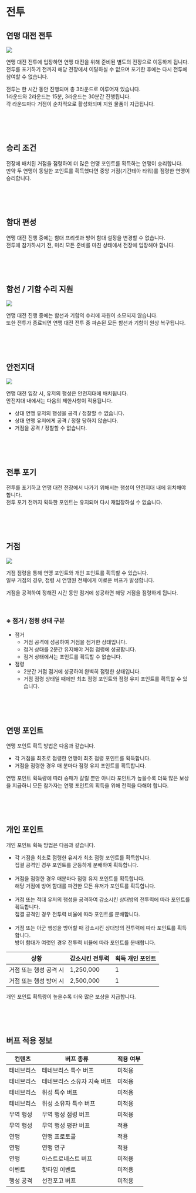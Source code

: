# 전투

## 연맹 대전 전투

![](http://d3bbxo4nelobc3.cloudfront.net/html/img/help/1804_01.jpg)

연맹 대전 전투에 입장하면 연맹 대전을 위해 준비된 별도의 전장으로 이동하게 됩니다.<br>
전투를 포기하기 전까지 해당 전장에서 이탈하실 수 없으며 포기한 후에는 다시 전투에 참여할 수 없습니다.

전투는 한 시간 동안 진행되며 총 3라운드로 이루어져 있습니다.<br>
1라운드와 2라운드는 15분, 3라운드는 30분간 진행됩니다.<br>
각 라운드마다 거점이 순차적으로 활성화되며 지원 물품이 지급됩니다.

<br>
<br>
<br>


## 승리 조건
 
전장에 배치된 거점을 점령하여 더 많은 연맹 포인트를 획득하는 연맹이 승리합니다.<br>
만약 두 연맹이 동일한 포인트를 획득했다면 중앙 거점(기간테아 타워)를 점령한 연맹이 승리합니다.

<br>
<br>
<br>


## 함대 편성
 
연맹 대전 진행 중에는 함대 프리셋과 방어 함대 설정을 변경할 수 없습니다.<br>
전투에 참가하시기 전, 미리 모든 준비를 마친 상태에서 전장에 입장해야 합니다.

<br>
<br>
<br>


## 함선 / 기함 수리 지원

![](http://d3bbxo4nelobc3.cloudfront.net/html/img/help/1804_02.jpg)

연맹 대전 진행 중에는 함선과 기함의 수리에 자원이 소모되지 않습니다.<br>
또한 전투가 종료되면 연맹 대전 전투 중 파손된 모든 함선과 기함이 원상 복구됩니다.

<br>
<br>
<br>


## 안전지대

![](http://d3bbxo4nelobc3.cloudfront.net/html/img/help/1804_03.jpg)

연맹 대전 입장 시, 유저의 행성은 안전지대에 배치됩니다.<br>
안전지대 내에서는 다음의 제한사항이 적용됩니다.

- 상대 연맹 유저의 행성을 공격 / 정찰할 수 없습니다.<br>
- 상대 연맹 유저에게 공격 / 정찰 당하지 않습니다.<br>
- 거점을 공격 / 정찰할 수 없습니다.

<br>
<br>
<br>


## 전투 포기

전투를 포기하고 연맹 대전 전장에서 나가기 위해서는 행성이 안전지대 내에 위치해야 합니다.<br>
전투 포기 전까지 획득한 포인트는 유지되며 다시 재입장하실 수 없습니다.

<br>
<br>
<br>


## 거점

![](http://d3bbxo4nelobc3.cloudfront.net/html/img/help/1804_04.jpg)

거점 점령을 통해 연맹 포인트와 개인 포인트를 획득할 수 있습니다.<br>
일부 거점의 경우, 점령 시 연맹원 전체에게 이로운 버프가 발생합니다.

거점을 공격하여 정해진 시간 동안 점거에 성공하면 해당 거점을 점령하게 됩니다.

<br>

### ※ 점거 / 점령 상태 구분
- 점거
  - 거점 공격에 성공하여 거점을 점거한 상태입니다. 
  - 점거 상태를 2분간 유지해야 거점 점령에 성공합니다.
  - 점거 상태에서는 포인트를 획득할 수 없습니다.
- 점령
  - 2분간 거점 점거에 성공하여 완벽히 점령한 상태입니다.
  - 거점 점령 상태일 때에만 최초 점령 포인트와 점령 유지 포인트를 획득할 수 있습니다.

<br>
<br>
<br>


## 연맹 포인트

연맹 포인트 획득 방법은 다음과 같습니다.

- 각 거점을 최초로 점령한 연맹이 최초 점령 포인트를 획득합니다.<br>
- 거점을 점령한 경우 매 분마다 점령 유지 포인트를 획득합니다.

연맹 포인트 획득량에 따라 승패가 갈릴 뿐만 아니라 포인트가 높을수록 더욱 많은 보상을 지급하니 모든 참가자는 연맹 포인트의 획득을 위해 전력을 다해야 합니다.

<br>
<br>
<br>


## 개인 포인트

개인 포인트 획득 방법은 다음과 같습니다.
 
- 각 거점을 최초로 점령한 유저가 최초 점령 포인트를 획득합니다.<br>
  집결 공격인 경우 포인트를 균등하게 분배하여 획득합니다.<br><br>
- 거점을 점령한 경우 매분마다 점령 유지 포인트를 획득합니다.<br>
  해당 거점에 방어 함대를 파견한 모든 유저가 포인트를 획득합니다.<br><br>
- 거점 또는 적대 유저의 행성을 공격하여 감소시킨 상대방의 전투력에 따라 포인트를 획득합니다.<br>
  집결 공격인 경우 전투력 비율에 따라 포인트를 분배합니다.<br><br>
- 거점 또는 아군 행성을 방어할 때 감소시킨 상대방의 전투력에 따라 포인트를 획득합니다.<br>
  방어 함대가 여럿인 경우 전투력 비율에 따라 포인트를 분배합니다.

| 상황 | 감소시킨 전투력 | 획득 개인 포인트 |
| - | - | - |
| 거점 또는 행성 공격 시 | 1,250,000 | 1 |
| 거점 또는 행성 방어 시 | 2,500,000 | 1 |

개인 포인트 획득량이 높을수록 더욱 많은 보상을 지급합니다.

<br>
<br>
<br>

## 버프 적용 정보

| 컨텐츠 | 버프 종류 | 적용 여부 |
| - | - | - |
| 테네브리스 | 테네브리스 특수 버프 | 미적용 |
| 테네브리스 | 테네브리스 소유자 지속 버프 | 미적용 |
| 테네브리스 | 위성 특수 버프 | 미적용 |
| 테네브리스 | 위성 소유자 특수 버프 | 미적용 |
| 무역 행성 | 무역 행성 점령 버프 | 미적용 |
| 무역 행성 | 무역 행성 평판 버프 | 적용 |
| 연맹 | 연맹 프로토콜 | 적용 |
| 연맹 | 연맹 연구 | 적용 |
| 연맹 | 아스트로네스트 버프 | 미적용 |
| 이벤트 | 핫타임 이벤트 | 미적용 |
| 행성 공격 | 선전포고 버프 | 미적용 |

<br>
<br>
<br>

